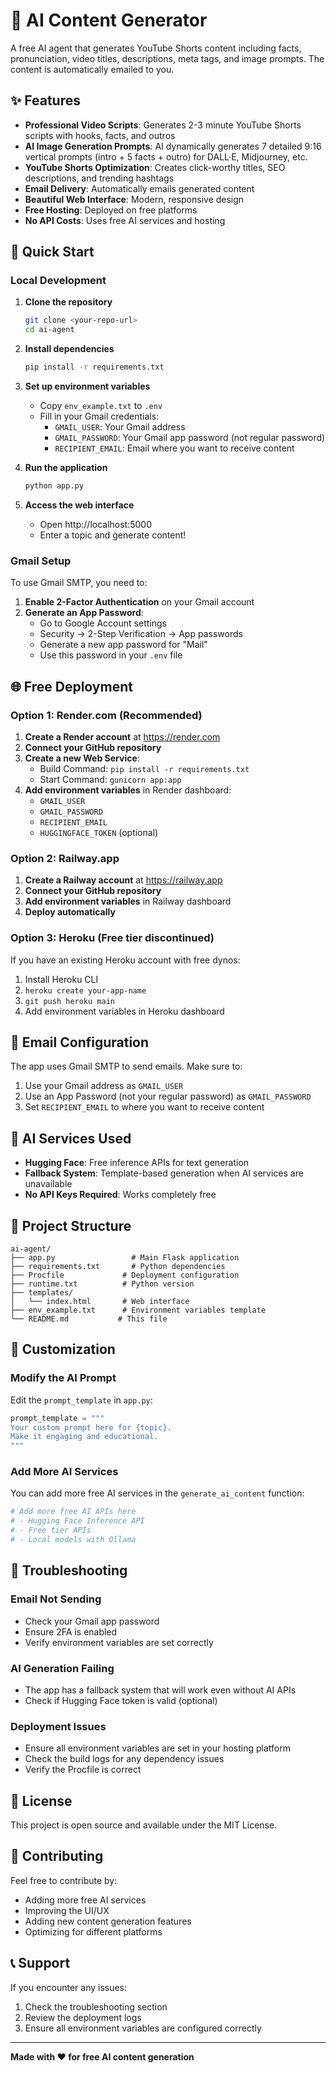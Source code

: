 # 🤖 AI Content Generator

A free AI agent that generates YouTube Shorts content including facts, pronunciation, video titles, descriptions, meta tags, and image prompts. The content is automatically emailed to you.

## ✨ Features

- **Professional Video Scripts**: Generates 2-3 minute YouTube Shorts scripts with hooks, facts, and outros
- **AI Image Generation Prompts**: AI dynamically generates 7 detailed 9:16 vertical prompts (intro + 5 facts + outro) for DALL·E, Midjourney, etc.
- **YouTube Shorts Optimization**: Creates click-worthy titles, SEO descriptions, and trending hashtags
- **Email Delivery**: Automatically emails generated content
- **Beautiful Web Interface**: Modern, responsive design
- **Free Hosting**: Deployed on free platforms
- **No API Costs**: Uses free AI services and hosting

## 🚀 Quick Start

### Local Development

1. **Clone the repository**
   ```bash
   git clone <your-repo-url>
   cd ai-agent
   ```

2. **Install dependencies**
   ```bash
   pip install -r requirements.txt
   ```

3. **Set up environment variables**
   - Copy `env_example.txt` to `.env`
   - Fill in your Gmail credentials:
     - `GMAIL_USER`: Your Gmail address
     - `GMAIL_PASSWORD`: Your Gmail app password (not regular password)
     - `RECIPIENT_EMAIL`: Email where you want to receive content

4. **Run the application**
   ```bash
   python app.py
   ```

5. **Access the web interface**
   - Open http://localhost:5000
   - Enter a topic and generate content!

### Gmail Setup

To use Gmail SMTP, you need to:

1. **Enable 2-Factor Authentication** on your Gmail account
2. **Generate an App Password**:
   - Go to Google Account settings
   - Security → 2-Step Verification → App passwords
   - Generate a new app password for "Mail"
   - Use this password in your `.env` file

## 🌐 Free Deployment

### Option 1: Render.com (Recommended)

1. **Create a Render account** at https://render.com
2. **Connect your GitHub repository**
3. **Create a new Web Service**:
   - Build Command: `pip install -r requirements.txt`
   - Start Command: `gunicorn app:app`
4. **Add environment variables** in Render dashboard:
   - `GMAIL_USER`
   - `GMAIL_PASSWORD`
   - `RECIPIENT_EMAIL`
   - `HUGGINGFACE_TOKEN` (optional)

### Option 2: Railway.app

1. **Create a Railway account** at https://railway.app
2. **Connect your GitHub repository**
3. **Add environment variables** in Railway dashboard
4. **Deploy automatically**

### Option 3: Heroku (Free tier discontinued)

If you have an existing Heroku account with free dynos:
1. Install Heroku CLI
2. `heroku create your-app-name`
3. `git push heroku main`
4. Add environment variables in Heroku dashboard

## 📧 Email Configuration

The app uses Gmail SMTP to send emails. Make sure to:

1. Use your Gmail address as `GMAIL_USER`
2. Use an App Password (not your regular password) as `GMAIL_PASSWORD`
3. Set `RECIPIENT_EMAIL` to where you want to receive content

## 🤖 AI Services Used

- **Hugging Face**: Free inference APIs for text generation
- **Fallback System**: Template-based generation when AI services are unavailable
- **No API Keys Required**: Works completely free

## 📁 Project Structure

```
ai-agent/
├── app.py                 # Main Flask application
├── requirements.txt       # Python dependencies
├── Procfile             # Deployment configuration
├── runtime.txt          # Python version
├── templates/
│   └── index.html       # Web interface
├── env_example.txt      # Environment variables template
└── README.md           # This file
```

## 🔧 Customization

### Modify the AI Prompt

Edit the `prompt_template` in `app.py`:

```python
prompt_template = """
Your custom prompt here for {topic}.
Make it engaging and educational.
"""
```

### Add More AI Services

You can add more free AI services in the `generate_ai_content` function:

```python
# Add more free AI APIs here
# - Hugging Face Inference API
# - Free tier APIs
# - Local models with Ollama
```

## 🐛 Troubleshooting

### Email Not Sending
- Check your Gmail app password
- Ensure 2FA is enabled
- Verify environment variables are set correctly

### AI Generation Failing
- The app has a fallback system that will work even without AI APIs
- Check if Hugging Face token is valid (optional)

### Deployment Issues
- Ensure all environment variables are set in your hosting platform
- Check the build logs for any dependency issues
- Verify the Procfile is correct

## 📄 License

This project is open source and available under the MIT License.

## 🤝 Contributing

Feel free to contribute by:
- Adding more free AI services
- Improving the UI/UX
- Adding new content generation features
- Optimizing for different platforms

## 📞 Support

If you encounter any issues:
1. Check the troubleshooting section
2. Review the deployment logs
3. Ensure all environment variables are configured correctly

---

**Made with ❤️ for free AI content generation**
